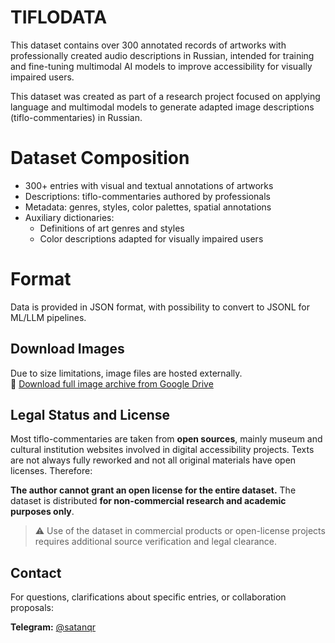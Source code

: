 # TIFLODATA
This dataset contains over 300 annotated records of artworks with professionally created audio descriptions in Russian, intended for training and fine-tuning multimodal AI models to improve accessibility for visually impaired users.

This dataset was created as part of a research project focused on applying language and multimodal models to generate adapted image descriptions (tiflo-commentaries) in Russian.

# Dataset Composition

- 300+ entries with visual and textual annotations of artworks  
- Descriptions: tiflo-commentaries authored by professionals  
- Metadata: genres, styles, color palettes, spatial annotations  
- Auxiliary dictionaries:  
  - Definitions of art genres and styles  
  - Color descriptions adapted for visually impaired users  

# Format

Data is provided in JSON format, with possibility to convert to JSONL for ML/LLM pipelines.

## Download Images

Due to size limitations, image files are hosted externally.  
🔗 [Download full image archive from Google Drive](https://drive.google.com/link)

## Legal Status and License

Most tiflo-commentaries are taken from **open sources**, mainly museum and cultural institution websites involved in digital accessibility projects. Texts are not always fully reworked and not all original materials have open licenses. Therefore:

**The author cannot grant an open license for the entire dataset.** The dataset is distributed **for non-commercial research and academic purposes only**.

> ⚠️ Use of the dataset in commercial products or open-license projects requires additional source verification and legal clearance.

## Contact

For questions, clarifications about specific entries, or collaboration proposals:

**Telegram:** [@satanqr](https://t.me/satanqr)
